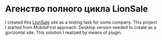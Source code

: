 # Агенство полного цикла LionSale

I created this [LionSale](https://dimariabovol.github.io/testing.github.io/) site as a testing task for some company.
This project I started from MobileFirst approach. 
Desktop version needed to create as a gorizontal site. This solution I realized by means of []() plugin.
